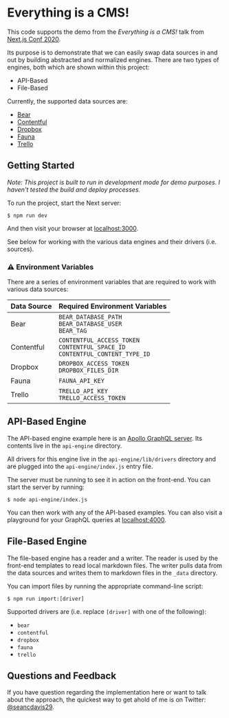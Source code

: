 # Everything is a CMS!

This code supports the demo from the _Everything is a CMS!_ talk from [Next.js Conf 2020](https://nextjs.org/conf/speakers/seancdavis).

Its purpose is to demonstrate that we can easily swap data sources in and out by building abstracted and normalized engines. There are two types of engines, both which are shown within this project:

- API-Based
- File-Based

Currently, the supported data sources are:

- [Bear](https://bear.app/)
- [Contentful](https://www.contentful.com/)
- [Dropbox](https://www.dropbox.com/)
- [Fauna](https://fauna.com/)
- [Trello](https://trello.com/)

## Getting Started

_Note: This project is built to run in development mode for demo purposes. I haven't tested the build and deploy processes._

To run the project, start the Next server:

    $ npm run dev

And then visit your browser at [localhost:3000](http://localhost:3000/).

See below for working with the various data engines and their drivers (i.e. sources).

### ⚠️ Environment Variables

There are a series of environment variables that are required to work with various data sources:

| Data Source | Required Environment Variables                                                     |
| ----------- | ---------------------------------------------------------------------------------- |
| Bear        | `BEAR_DATABASE_PATH`<br>`BEAR_DATABASE_USER`<br>`BEAR_TAG`                         |
| Contentful  | `CONTENTFUL_ACCESS_TOKEN`<br>`CONTENTFUL_SPACE_ID`<br>`CONTENTFUL_CONTENT_TYPE_ID` |
| Dropbox     | `DROPBOX_ACCESS_TOKEN`<br>`DROPBOX_FILES_DIR`                                      |
| Fauna       | `FAUNA_API_KEY`                                                                    |
| Trello      | `TRELLO_API_KEY`<br>`TRELLO_ACCESS_TOKEN`                                          |

## API-Based Engine

The API-based engine example here is an [Apollo GraphQL server](https://www.apollographql.com/). Its contents live in the `api-engine` directory.

All drivers for this engine live in the `api-engine/lib/drivers` directory and are plugged into the `api-engine/index.js` entry file.

The server must be running to see it in action on the front-end. You can start the server by running:

    $ node api-engine/index.js

You can then work with any of the API-based examples. You can also visit a playground for your GraphQL queries at [localhost:4000](http://localhost:4000/).

## File-Based Engine

The file-based engine has a reader and a writer. The reader is used by the front-end templates to read local markdown files. The writer pulls data from the data sources and writes them to markdown files in the `_data` directory.

You can import files by running the appropriate command-line script:

    $ npm run import:[driver]

Supported drivers are (i.e. replace `[driver]` with one of the following):

- `bear`
- `contentful`
- `dropbox`
- `fauna`
- `trello`

## Questions and Feedback

If you have question regarding the implementation here or want to talk about the approach, the quickest way to get ahold of me is on Twitter: [@seancdavis29](https://twitter.com/seancdavis29).
